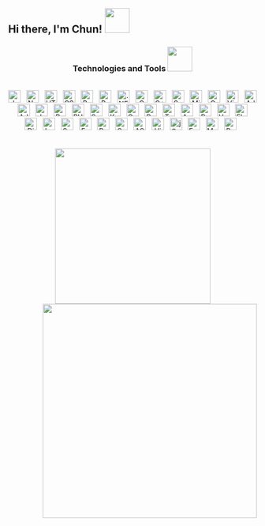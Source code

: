 <h2> Hi there, I'm Chun! <img src="https://media.giphy.com/media/mGcNjsfWAjY5AEZNw6/giphy.gif" width="50"></h2>
    <h3 align="center" font-size-"23">Technologies and Tools <img src="https://media.giphy.com/media/ujeTx8j89bvzCfOH38/giphy.gif" width="50"></h3>
<br>
<div align="center">
    <span><img src="https://img.shields.io/badge/JavaScript-282C34?logo=javascript&logoColor=F7DF1E" alt="JavaScript logo" title="JavaScript" height="25" /></span>
    &nbsp;
    <span><img src="https://img.shields.io/badge/Node.js-282C34?logo=node.js&logoColor=00F200" alt="Node.js logo" title="Node.js" height="25" /></span>
    &nbsp;
    <span><img src="https://img.shields.io/badge/HTML5-282C34?logo=html5&logoColor=E34F26" alt="HTML5 logo" title="HTML5" height="25" /></span>
    &nbsp;
    <span><img src="https://img.shields.io/badge/CSS3-282C34?logo=css3&logoColor=1572B6" alt="CSS3 logo" title="CSS3" height="25" /></span>
    &nbsp;
    <span><img src="https://img.shields.io/badge/Bootstrap-282C34?logo=bootstrap&logoColor=7952B3" alt="Bootstrap logo" title="Bootstrap" height="25" /></span>
    &nbsp;
    <span><img src="https://img.shields.io/badge/Python-282C34?logo=python&logoColor=3776AB" alt="Python logo" title="Python" height="25" /></span>
    &nbsp;
    <span><img src="https://img.shields.io/badge/.NET-282C34?logo=.NET&logoColor=512BD4" alt=".NET logo" title=".NET" height="25" /></span>
    &nbsp;
    <span><img src="https://img.shields.io/badge/C-282C34?logo=c&logoColor=A8B9CC" alt="C logo" title="C" height="25" /></span>
    &nbsp;
    <span><img src="https://img.shields.io/badge/C++-282C34?logo=C++&logoColor=00599C" alt="C++ logo" title="C++" height="25" /></span>
    &nbsp;
    <span><img src="https://img.shields.io/badge/SublimeText-282C34?logo=sublimetext&logoColor=FF9800" alt="Sublime Text logo" title="Sublime Text" height="25" /></span>
    &nbsp;
    <span><img src="https://img.shields.io/badge/Microsoft SQL Server-282C34?logo=microsoftsqlserver&logoColor=CC2927" alt="Microsoft SQL Server logo" title="Microsoft SQL Server" height="25" /></span>
    &nbsp;
    <span><img src="https://img.shields.io/badge/Oracle-282C34?logo=microsoft-sql-server&logoColor=F80000" alt="Oracle logo" title="Oracle" height="25" /></span>
    &nbsp;
    <span><img src="https://img.shields.io/badge/VS%20Code-282C34?logo=visual-studio-code&logoColor=007ACC" alt="Visual Studio Code logo" title="Visual Studio Code" height="25" /></span>
    &nbsp;
    <span><img src="https://img.shields.io/badge/Adobe-282C34?logo=adobe&logoColor=FF0000" alt="Adobe logo" title="Adobe" height="25" /></span>
    &nbsp;
    <span><img src="https://img.shields.io/badge/Adobe Premiere Pro-282C34?logo=adobepremierepro&logoColor=9999FF" alt="Adobe Premiere Pro logo" title="Adobe Premiere Pro" height="25" /></span>
    &nbsp;
    <span><img src="https://img.shields.io/badge/Java-282C34?logo=java&logoColor=007396" alt="Java logo" title="Java" height="25" /></span>
    &nbsp;
    <span><img src="https://img.shields.io/badge/Ruby-282C34?logo=ruby&logoColor=CC342D" alt="Ruby logo" title="Ruby" height="25" /></span>
    &nbsp;
    <span><img src="https://img.shields.io/badge/PHP-282C34?logo=php&logoColor=777BB4" alt="PHP logo" title="PHP" height="25" /></span>
    &nbsp;
    <span><img src="https://img.shields.io/badge/Swift-282C34?logo=swift&logoColor=FA7343" alt="Swift logo" title="Swift" height="25" /></span>
    &nbsp;
    <span><img src="https://img.shields.io/badge/Kotlin-282C34?logo=kotlin&logoColor=0095D5" alt="Kotlin logo" title="Kotlin" height="25" /></span>
    &nbsp;
    <span><img src="https://img.shields.io/badge/Go-282C34?logo=go&logoColor=00ADD8" alt="Go logo" title="Go" height="25" /></span>
    &nbsp;
    <span><img src="https://img.shields.io/badge/Rust-282C34?logo=rust&logoColor=000000" alt="Rust logo" title="Rust" height="25" /></span>
    &nbsp;
    <span><img src="https://img.shields.io/badge/TypeScript-282C34?logo=typescript&logoColor=3178C6" alt="TypeScript logo" title="TypeScript" height="25" /></span>
    &nbsp;
    <span><img src="https://img.shields.io/badge/Angular-282C34?logo=angular&logoColor=DD0031" alt="Angular logo" title="Angular" height="25" /></span>
    &nbsp;
    <span><img src="https://img.shields.io/badge/React-282C34?logo=react&logoColor=61DAFB" alt="React logo" title="React" height="25" /></span>
    &nbsp;
    <span><img src="https://img.shields.io/badge/Vue.js-282C34?logo=vue.js&logoColor=4FC08D" alt="Vue.js logo" title="Vue.js" height="25" /></span>
    &nbsp;
    <span><img src="https://img.shields.io/badge/Flask-282C34?logo=flask&logoColor=000000" alt="Flask logo" title="Flask" height="25" /></span>
    &nbsp;
    <span><img src="https://img.shields.io/badge/Django-282C34?logo=django&logoColor=092E20" alt="Django logo" title="Django" height="25" /></span>
    &nbsp;
    <span><img src="https://img.shields.io/badge/Laravel-282C34?logo=laravel&logoColor=FF2D20" alt="Laravel logo" title="Laravel" height="25" /></span>
    &nbsp;
    <span><img src="https://img.shields.io/badge/Spring Framework-282C34?logo=spring&logoColor=6DB33F" alt="Spring Framework logo" title="Spring Framework" height="25" /></span>
    &nbsp;
    <span><img src="https://img.shields.io/badge/Express.js-282C34?logo=express&logoColor=000000" alt="Express.js logo" title="Express.js" height="25" /></span>
    &nbsp;
    <span><img src="https://img.shields.io/badge/Ruby on Rails-282C34?logo=rubyonrails&logoColor=CC0000" alt="Ruby on Rails logo" title="Ruby on Rails" height="25" /></span>
    &nbsp;
    <span><img src="https://img.shields.io/badge/Symfony-282C34?logo=symfony&logoColor=000000" alt="Symfony logo" title="Symfony" height="25" /></span>
    &nbsp;
    <span><img src="https://img.shields.io/badge/ASP.NET Core-282C34?logo=.net&logoColor=512BD4" alt="ASP.NET Core logo" title="ASP.NET Core" height="25" /></span>
    &nbsp;
    <span><img src="https://img.shields.io/badge/Hibernate-282C34?logo=hibernate&logoColor=59666C" alt="Hibernate logo" title="Hibernate" height="25" /></span>
    &nbsp;
    <span><img src="https://img.shields.io/badge/jQuery-282C34?logo=jquery&logoColor=0769AD" alt="jQuery logo" title="jQuery" height="25" /></span>
    &nbsp;
    <span><img src="https://img.shields.io/badge/Ember.js-282C34?logo=ember.js&logoColor=E04E39" alt="Ember.js logo" title="Ember.js" height="25" /></span>
    &nbsp;
    <span><img src="https://img.shields.io/badge/Meteor-282C34?logo=meteor&logoColor=DE4F4F" alt="Meteor logo" title="Meteor" height="25" /></span>
    &nbsp;
    <span><img src="https://img.shields.io/badge/Backbone.js-282C34?logo=backbone.js&logoColor=0071B5" alt="Backbone.js logo" title="Backbone.js" height="25" /></span>
    &nbsp;
</div>

<br>
<br>

<div align=center>
  <a href="#" title="chunjiss">
    <img width="315" align="center" src="https://github-readme-stats.vercel.app/api/top-langs/?username=chunjiss&hide=c%23,powershell,Mathematica,Ruby,Objective-C,Objective-C%2b%2b,Cuda&title_color=61dafb&text_color=ffffff&icon_color=61dafb&bg_color=20232a&langs_count=8&layout=compact&border_color=61dafb&hide_border=true" />
  </a>
  <a href="#" title="chunjiss">
    <img align="right" width="434" src="https://github-readme-stats.vercel.app/api?username=chunjiss&show_icons=true&theme=react&border_color=61dafb&hide_border=true" />
  </a>
</div>
<br>
      <!-- 
        Đây là source code miễn phí của Chun Chun aka Dương Thị Ngọc Huyền
        Vui lòng không xoá comment của tớ.   
    
        Hãy ủng hộ tớ bằng cách donate cho tớ nhé (donate là tấm lòng, bao nhiêu tớ cũng nhận :v ): 
        Tên chủ tài khoản: Dương Thị Ngọc Huyền
        Số tài khoản: 0362033808
        Ngân hàng: VPBank, TPBank, Momo, ZaloPay

        Hãy liên hệ với tớ nếu cậu có nhu cầu mua source code hoặc thuê tớ làm đồ án nhé, giá siêuuu ưu đãi
        Zalo của tớ: 0362033808
        Github của tớ: chunjiss
       -->
<div align=center>
  <h3 align="" font-size-"23">Where to find me? <img src="https://media.giphy.com/media/v1.Y2lkPTc5MGI3NjExZjdlYzViYmE4NWRlNDg0M2YxNTI4ZjI4N2QzN2E3MjUxZmY4MDQ5MyZjdD1z/EDI4u70iO5nZqWBLa5/giphy.gif" width="50"></h3>
</div>
<br>
<div align="center">
  <a href="https://facebook.com/TuilaChundayy" target="blank">
    <img src="https://img.icons8.com/bubbles/100/000000/facebook-new.png" alt="facebook" />
  </a>
  <a href="https://instagram.com/chunjiss" target="blank">
    <img src="https://img.icons8.com/bubbles/100/000000/instagram.png" alt="instagram" />
  </a>
  <a href="mailto:chunsama078@gmail.com" target="top">
    <img src="https://img.icons8.com/bubbles/100/000000/apple-mail.png" alt="email" />
  </a>
</div>

